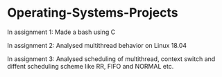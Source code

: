 # Operating-Systems-Projects

In assignment 1: Made a bash using C

In assignment 2: Analysed multithread behavior on Linux 18.04

In assignment 3: Analysed scheduling of multithread, context switch and diffent scheduling scheme like RR, FIFO and NORMAL etc.
